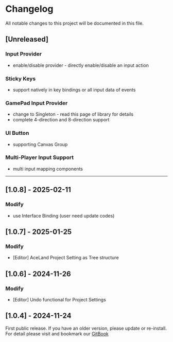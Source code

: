﻿# Changelog

All notable changes to this project will be documented in this file.

## [Unreleased]

### Input Provider
- enable/disable provider - directly enable/disable an input action

### Sticky Keys
- support natively in key bindings or all input data of events

### GamePad Input Provider
- change to Singleton<T> - read this page of library for details
- complete 4-direction and 8-direction support

### UI Button
- supporting Canvas Group

### Multi-Player Input Support
- multi input mapping components

---

## [1.0.8] - 2025-02-11

### Modify
- use Interface Binding (user need update codes)

## [1.0.7] - 2025-01-25

### Modify
- [Editor] AceLand Project Setting as Tree structure

## [1.0.6] - 2024-11-26

### Modify
- [Editor] Undo functional for Project Settings

## [1.0.4] - 2024-11-24

First public release. If you have an older version, please update or re-install.   
For detail please visit and bookmark our [GitBook](https://aceland-workshop.gitbook.io/aceland-unity-packages/)